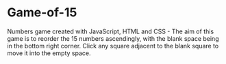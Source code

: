 # Game-of-15
Numbers game created with JavaScript, HTML and CSS - The aim of this game is to reorder the 15 numbers ascendingly, with the blank space being in the bottom right corner.
Click any square adjacent to the blank square to move it into the empty space.
